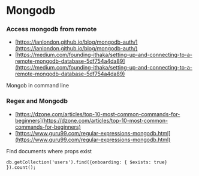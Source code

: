 # Mongodb

### Access mongodb from remote

* [https://ianlondon.github.io/blog/mongodb-auth/](https://ianlondon.github.io/blog/mongodb-auth/) 
* [https://medium.com/founding-ithaka/setting-up-and-connecting-to-a-remote-mongodb-database-5df754a4da89](https://medium.com/founding-ithaka/setting-up-and-connecting-to-a-remote-mongodb-database-5df754a4da89)

Mongob in command line 

### Regex and Mongodb 

* [https://dzone.com/articles/top-10-most-common-commands-for-beginners](https://dzone.com/articles/top-10-most-common-commands-for-beginners)
* [https://www.guru99.com/regular-expressions-mongodb.html](https://www.guru99.com/regular-expressions-mongodb.html)

Find documents where props exist

```text
db.getCollection('users').find({onboarding: { $exists: true} }).count();
```

